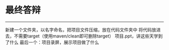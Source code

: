 # 最终答辩

---

新建一个文件夹，以名字命名，把项目文件压缩，放在代码文件夹中
	将代码放进去，不需要target（使用maven/clean即可删除target）
项目.ppt，讲这些天学到了什么
最后一个：项目录屏，展示项目做了什么

